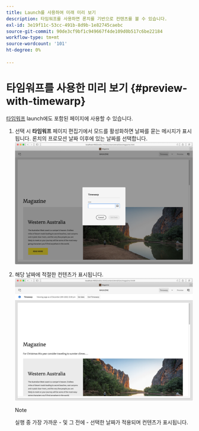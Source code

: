 ```yaml
---
title: Launch를 사용하여 미래 미리 보기
description: 타임워프를 사용하면 론치를 기반으로 컨텐츠를 볼 수 있습니다.
exl-id: 3e19f11c-53cc-491b-8d9b-1e82745caebc
source-git-commit: 90de3cf9bf1c949667f4de109d0b517c6be22184
workflow-type: tm+mt
source-wordcount: '101'
ht-degree: 0%

---
```


# 타임워프를 사용한 미리 보기 {#preview-with-timewarp}

[타임워프](/help/sites-cloud/authoring/features/page-versions.md#timewarp) launch에도 포함된 페이지에 사용할 수 있습니다.

1. 선택 시 **타임워프** 페이지 편집기에서 모드를 활성화하면 날짜를 묻는 메시지가 표시됩니다. 론치의 프로모션 날짜 이후에 있는 날짜를 선택합니다.
   ![페이지 편집기에서 시작 탐색](/help/sites-cloud/authoring/assets/launches-timewarp-01.png)

1. 해당 날짜에 적절한 컨텐츠가 표시됩니다.
   ![페이지 편집기에서 시작 탐색](/help/sites-cloud/authoring/assets/launches-timewarp-02.png)

   >[!NOTE]
   >
   >실행 중 가장 가까운 - 및 그 전에 - 선택한 날짜가 적용되며 컨텐츠가 표시됩니다.
